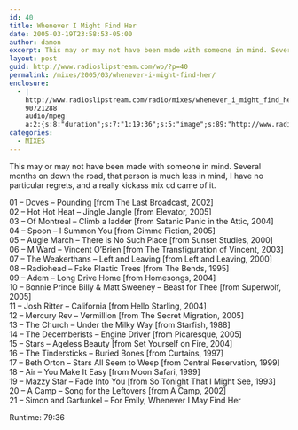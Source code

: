 ```yaml
---
id: 40
title: Whenever I Might Find Her
date: 2005-03-19T23:58:53-05:00
author: damon
excerpt: This may or may not have been made with someone in mind. Several months on down the road, that person is much less in mind, I have no particular regrets, and a really kickass mix cd came of it.
layout: post
guid: http://www.radioslipstream.com/wp/?p=40
permalink: /mixes/2005/03/whenever-i-might-find-her/
enclosure:
  - |
    http://www.radioslipstream.com/radio/mixes/whenever_i_might_find_her.mp3
    90721288
    audio/mpeg
    a:2:{s:8:"duration";s:7:"1:19:36";s:5:"image";s:89:"http://www.radioslipstream.com/wp/wp-content/plugins/podpress//images/vpreview_center.png";}
categories:
  - MIXES
---
```

This may or may not have been made with someone in mind. Several months on down the road, that person is much less in mind, I have no particular regrets, and a really kickass mix cd came of it.

01 – Doves – Pounding [from The Last Broadcast, 2002]  
02 – Hot Hot Heat – Jingle Jangle [from Elevator, 2005]  
03 – Of Montreal – Climb a ladder [from Satanic Panic in the Attic, 2004]  
04 – Spoon – I Summon You [from Gimme Fiction, 2005]  
05 – Augie March – There is No Such Place [from Sunset Studies, 2000]  
06 – M Ward – Vincent O’Brien [from The Transfiguration of Vincent, 2003]  
07 – The Weakerthans – Left and Leaving [from Left and Leaving, 2000]  
08 – Radiohead – Fake Plastic Trees [from The Bends, 1995]  
09 – Adem – Long Drive Home [from Homesongs, 2004]  
10 – Bonnie Prince Billy & Matt Sweeney – Beast for Thee [from Superwolf, 2005]  
11 – Josh Ritter – California [from Hello Starling, 2004]  
12 – Mercury Rev – Vermillion [from The Secret Migration, 2005]  
13 – The Church – Under the Milky Way [from Starfish, 1988]  
14 – The Decemberists – Engine Driver [from Picaresque, 2005]  
15 – Stars – Ageless Beauty [from Set Yourself on Fire, 2004]  
16 – The Tindersticks – Buried Bones [from Curtains, 1997]  
17 – Beth Orton – Stars All Seem to Weep [from Central Reservation, 1999]  
18 – Air – You Make It Easy [from Moon Safari, 1999]  
19 – Mazzy Star – Fade Into You [from So Tonight That I Might See, 1993]  
20 – A Camp – Song for the Leftovers [from A Camp, 2002]  
21 – Simon and Garfunkel – For Emily, Whenever I May Find Her

Runtime: 79:36